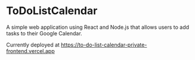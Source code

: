 # ToDoListCalendar

A simple web application using React and Node.js that allows users to add tasks to their Google Calendar.

Currently deployed at https://to-do-list-calendar-private-frontend.vercel.app
